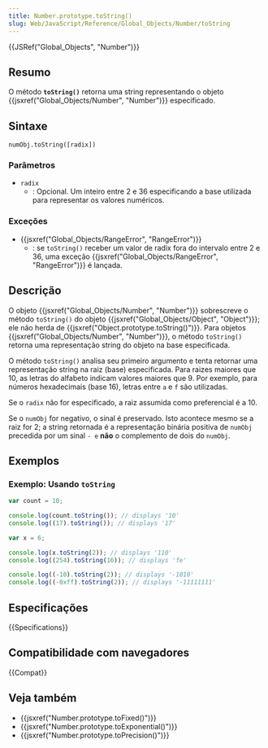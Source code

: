 ```yaml
---
title: Number.prototype.toString()
slug: Web/JavaScript/Reference/Global_Objects/Number/toString
---
```


{{JSRef("Global_Objects", "Number")}}

## Resumo

O método **`toString()`** retorna uma string representando o objeto {{jsxref("Global_Objects/Number", "Number")}} especificado.

## Sintaxe

```
numObj.toString([radix])
```

### Parâmetros

- `radix`
  - : Opcional. Um inteiro entre 2 e 36 especificando a base utilizada para representar os valores numéricos.

### Exceções

- {{jsxref("Global_Objects/RangeError", "RangeError")}}
  - : se `toString()` receber um valor de radix fora do intervalo entre 2 e 36, uma exceção {{jsxref("Global_Objects/RangeError", "RangeError")}} é lançada.

## Descrição

O objeto {{jsxref("Global_Objects/Number", "Number")}} sobrescreve o método `toString()` do objeto {{jsxref("Global_Objects/Object", "Object")}}; ele não herda de {{jsxref("Object.prototype.toString()")}}. Para objetos {{jsxref("Global_Objects/Number", "Number")}}, o método `toString()` retorna uma representação string do objeto na base especificada.

O método `toString()` analisa seu primeiro argumento e tenta retornar uma representação string na raiz (base) especificada. Para raizes maiores que 10, as letras do alfabeto indicam valores maiores que 9. Por exemplo, para números hexadecimais (base 16), letras entre `a` e `f` são utilizadas.

Se o `radix` não for especificado, a raiz assumida como preferencial é a 10.

Se o `numObj` for negativo, o sinal é preservado. Isto acontece mesmo se a raiz for 2; a string retornada é a representação binária positiva de `numObj` precedida por um sinal `- e` **não** o complemento de dois do `numObj`.

## Exemplos

### Exemplo: Usando `toString`

```js
var count = 10;

console.log(count.toString()); // displays '10'
console.log((17).toString()); // displays '17'

var x = 6;

console.log(x.toString(2)); // displays '110'
console.log((254).toString(16)); // displays 'fe'

console.log((-10).toString(2)); // displays '-1010'
console.log((-0xff).toString(2)); // displays '-11111111'
```

## Especificações

{{Specifications}}

## Compatibilidade com navegadores

{{Compat}}

## Veja também

- {{jsxref("Number.prototype.toFixed()")}}
- {{jsxref("Number.prototype.toExponential()")}}
- {{jsxref("Number.prototype.toPrecision()")}}
